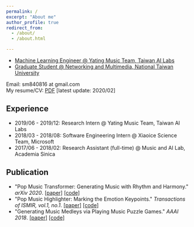 ```yaml
---
permalink: /
excerpt: "About me"
author_profile: true
redirect_from: 
  - /about/
  - /about.html

---
```

- [Machine Learning Engineer @ Yating Music Team, Taiwan AI Labs](https://ailabs.tw/) <br />
- [Graduate Student @ Networking and Multimedia, National Taiwan University](https://www.inm.ntu.edu.tw/main.php) <br />

Email: sm840816 at gmail.com <br />
My resume/CV: [PDF](https://remyhuang.github.io/files/huang_cv.pdf) \[latest update: 2020/02\] <br />

## Experience
- 2019/06 - 2019/12: Research Intern @ Yating Music Team, Taiwan AI Labs
- 2018/03 - 2018/08: Software Engineering Intern @ Xiaoice Science Team, Microsoft
- 2017/06 - 2018/02: Research Assistant (full-time) @ Music and AI Lab, Academia Sinica 

## Publication
- "Pop Music Transformer: Generating Music with Rhythm and Harmony." *arXiv 2020*. [\[paper\]](https://arxiv.org/abs/2002.00212) [\[code\]](https://github.com/YatingMusic/remi)
- "Pop Music Highlighter: Marking the Emotion Keypoints." *Transactions of ISMIR, vol.1, no.1*. [\[paper\]](https://transactions.ismir.net/articles/10.5334/tismir.14/) [\[code\]](https://github.com/remyhuang/pop-music-highlighter)
- "Generating Music Medleys via Playing Music Puzzle Games." *AAAI 2018*. [\[paper\]](https://aaai.org/ocs/index.php/AAAI/AAAI18/paper/view/16174) [\[code\]](https://github.com/remyhuang/music-puzzle-games)

